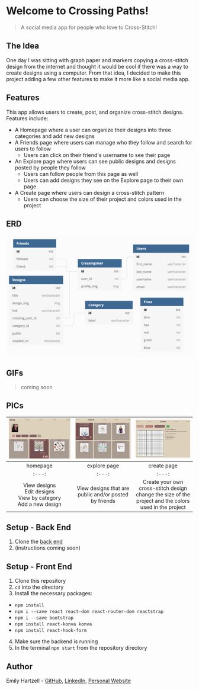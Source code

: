# Welcome to Crossing Paths!

> A social media app for people who love to Cross-Stitch! 

## The Idea

One day I was sitting with graph paper and markers copying a cross-stitch design from the internet and thought it would be cool if there was a way to create designs using a computer. From that idea, I decided to make this project adding a few other features to make it more like a social media app.

## Features

This app allows users to create, post, and organize cross-stitch designs. <br />
Features include:
* A Homepage where a user can organize their designs into three categories and add new designs
* A Friends page where users can manage who they follow and search for users to follow
    * Users can click on their friend's username to see their page
* An Explore page where users can see public designs and designs posted by people they follow
    * Users can follow people from this page as well
    * Users can add designs they see on the Explore page to their own page
* A Create page where users can design a cross-stitch pattern
    * Users can choose the size of their project and colors used in the project


## ERD

<img src="./images/CP_ERD.png">

## GIFs
> coming soon

## PICs

| <img src="./images/home2.png"> | <img src="./images/explore2.png"> | <img src="./images/create.png"> |
| :---: | :---: | :---: |
| homepage | explore page | create page |
| :---: | :---: | :---: |
 View designs<br />Edit designs<br />View by category<br />Add a new design | View designs that are public and/or posted by friends | Create your own cross-stitch design<br />change the size of the project and the colors used in the project 

## Setup - Back End
1. Clone the [back end](https://github.com/egeehartz/back-end-capstone)
2. (instructions coming soon)

## Setup - Front End
1. Clone this repository
2. ```cd``` into the directory
3. Install the necessary packages:
* ```npm install```
* ```npm i --save react react-dom react-router-dom reactstrap```
* ```npm i --save bootstrap```
* ```npm install react-konva konva```
* ```npm install react-hook-form```

4. Make sure the backend is running
5. In the terminal ```npm start``` from the repository directory


## Author

Emily Hartzell - [GitHub](https://github.com/egeehartz), [LinkedIn](www.linkedin.com/in/emilyhartzell), [Personal Website](https://egeehartz.github.io)